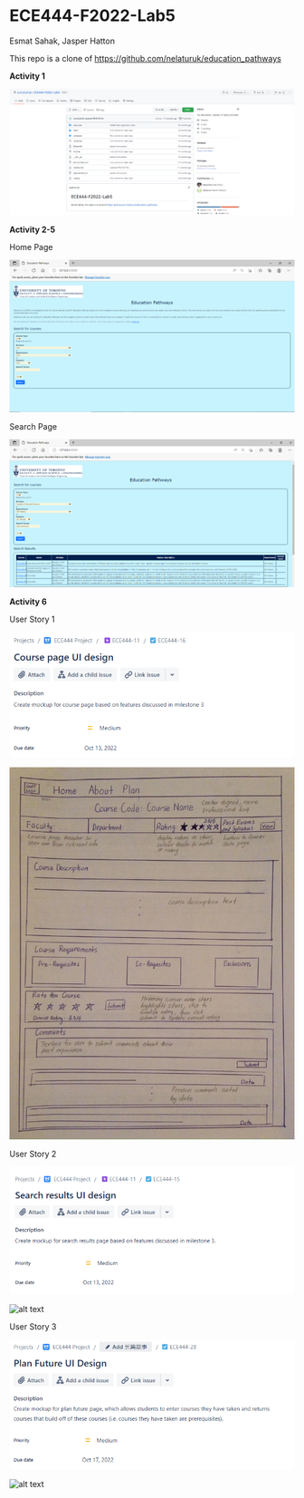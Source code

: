 # ECE444-F2022-Lab5

Esmat Sahak, Jasper Hatton

This repo is a clone of https://github.com/nelaturuk/education_pathways

**Activity 1**

![alt text](https://github.com/esmatsahak/ECE444-F2022-Lab5/blob/main/images/Activity1.PNG)

**Activity 2-5**

Home Page

![alt text](https://github.com/esmatsahak/ECE444-F2022-Lab5/blob/styling-practice/images/Home%20Page.PNG)

Search Page

![alt text](https://github.com/esmatsahak/ECE444-F2022-Lab5/blob/styling-practice/images/Search%20Results.PNG)

**Activity 6**

User Story 1

![alt text](https://github.com/esmatsahak/ECE444-F2022-Lab5/blob/styling-practice/images/Activity6_1.PNG)

![alt text](https://github.com/esmatsahak/ECE444-F2022-Lab5/blob/styling-practice/images/Activity6_2.jpg)

User Story 2

![alt text](https://github.com/esmatsahak/ECE444-F2022-Lab5/blob/styling-practice/images/Activity6_3.PNG)

![alt text](https://github.com/esmatsahak/ECE444-F2022-Lab5/blob/styling-practice/images/Activity6_4.PNG)

User Story 3

![alt text](https://github.com/esmatsahak/ECE444-F2022-Lab5/blob/styling-practice/images/Activity6_5.PNG)

![alt text](https://github.com/esmatsahak/ECE444-F2022-Lab5/blob/styling-practice/images/Activity6_6.PNG)